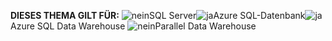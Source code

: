 <Token>**DIESES THEMA GILT FÜR:** ![nein](media/no.png)SQL Server![ja](media/yes.png)Azure SQL-Datenbank![ja](media/yes.png)Azure SQL Data Warehouse ![nein](media/no.png)Parallel Data Warehouse </Token>

